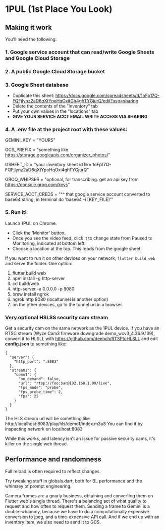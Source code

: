 # 1PUL (1st Place You Look)


## Making it work
You'll need the following:

### 1. Google service account that can read/write Google Sheets and Google Cloud Storage

### 2. A public Google Cloud Storage bucket

### 3. Google Sheet database
- Duplicate this sheet: https://docs.google.com/spreadsheets/d/1oFp17Q-FQFjlynz2aD6qXtYpoHqOxitGh4ghTYGjurQ/edit?usp=sharing
- Delete the contents of the "inventory" tab
- Put your own values in the "locations" tab
- **GIVE YOUR SERVICE ACCT EMAIL WRITE ACCESS VIA SHARING**

### 4. A .env file at the project root with these values:

GEMINI_KEY = "YOURS"


GCS_PREFIX = "something like https://storage.googleapis.com/organizer_photos/"


GSHEET_ID = "your inventory sheet id like 1oFp17Q-FQFjlynz2aD6qXtYpoHqOxi4ghTYGjurQ"


GROQ_WHIPSER = "optional, for transcribing. get an api key from https://console.groq.com/keys"


SERVICE_ACCT_CREDS = "^^ that google service account converted to base64 string, in terminal do 'base64 -i [KEY_FILE]'"


### 5. Run it!
Launch 1PUL on Chrome. 

- Click the 'Monitor' button.
- Once you see the video feed, click it to change state from Paused to Monitoring, indicated at bottom left.
- Choose a location at the top. This reads from the google sheet.

If you want to run it on other devices on your network, `flutter build web` and serve the folder. One option:
1. flutter build web
2. npm install -g http-server
3. cd build/web
4. http-server -a 0.0.0.0 -p 8080
5. brew install ngrok
5. ngrok http 8080 (localtunnel is another option)
6. on the other devices, go to the tunnel url in a browser

### Very optional HSLSS security cam stream

Get a security cam on the same network as the 1PUL device.
If you have an RTSC stream (Wyze Cam3 firmware downgrade demo_wcv3_4.36.9.139), convert it to HLSLL with
https://github.com/deepch/RTSPtoHLSLL
and edit **config.json** to something like:
```
{
  "server": {
    "http_port": ":8083"
  },
  "streams": {
    "demo1": {
      "on_demand": false,
      "url": "rtsp://foo:bar@192.168.1.99/live",
      "fps_mode": "probe",
      "fps_probe_time": 2,
      "fps": 25   
    }
  }
}
```

The HLS stream url will be something like http://localhost:8083/play/hls/demo1/index.m3u8
You can find it by inspecting network on localhost:8083

While this works, and latency isn't an issue for passive security cams, it's killer on the single web thread. 

## Performance and randomness
Full reload is often required to reflect changes. 

Try tweaking stuff in globals.dart, both for BL performance and the whimsey of prompt engineering.

Camera frames are a gnarly business, obtaining and converting them on Flutter web's single thread. There's a balancing act of what quality to request and how often to request them. Sending a frame to Gemini is a double-whammy, because we have to do a computationally expensive conversion to jpeg, and a time-expensive API call. And if we end up with an inventory item, we also need to send it to GCS.